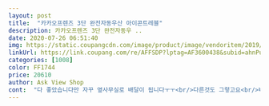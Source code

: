 ```yaml
---
layout: post 
title:  "카카오프렌즈 3단 완전자동우산 아이콘트레블" 
description: 카카오프렌즈 3단 완전자동우 ..
date: 2020-07-26 06:51:40 
img: https://static.coupangcdn.com/image/product/image/vendoritem/2019/06/28/3880726269/173c2a1e-22e3-4b81-ba75-206427a3c3b8.jpg 
linkUrl: https://link.coupang.com/re/AFFSDP?lptag=AF3600438&subid=ahnPublicAsk&pageKey=121843522&itemId=362139233&vendorItemId=3880726269&traceid=V0-113-b49d904dee82065d 
categories: [1008] 
color: FF1744 
price: 20610 
author: Ask View Shop 
cont:  "다 좋았습니다만 자꾸 옆사무실로 배달이 됩니다ㅜㅜ<br/>다른것도 그렇고요<br/>버튼누르니 자동으로 펼쳐지고 접을때도 자동으로 접혀서 좋아요 아이가 엄청 좋아해요 비오는날이 다시 기다려지네요<br/>옆사무실은 메리츠화재 마포비전본부<br/>우산 이뻐요<br/>우산을 3번 시켰는데 2번이나 그랬어요<br/>울딸 우산 너무 좋아해요<br/>작은것이지만 저는 아주 불편했어요<br/>저는 메리츠화재 마포본부<br/>좋네요<br/>" 
---
```

